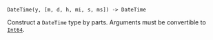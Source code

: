 ```
DateTime(y, [m, d, h, mi, s, ms]) -> DateTime
```

Construct a `DateTime` type by parts. Arguments must be convertible to [`Int64`](@ref).
